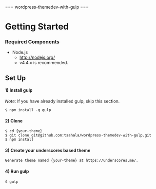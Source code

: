 === wordpress-themedev-with-gulp ===

# Getting Started

### Required Components

- Node.js
    - <http://nodejs.org/>
    - v4.4.x is recommended.

## Set Up

#### 1) Install gulp

*Note:* If you have already installed gulp, skip this section.

    $ npm install -g gulp


#### 2) Clone

    $ cd {your-theme}
    $ git clone git@github.com:tsahala/wordpress-themedev-with-gulp.git
    $ npm install


#### 3) Create your underscores based theme

    Generate theme named {your-theme} at https://underscores.me/.


#### 4) Run gulp

    $ gulp
